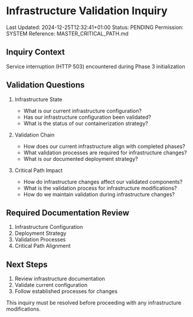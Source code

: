 # Infrastructure Validation Inquiry
Last Updated: 2024-12-25T12:32:41+01:00
Status: PENDING
Permission: SYSTEM
Reference: MASTER_CRITICAL_PATH.md

## Inquiry Context
Service interruption (HTTP 503) encountered during Phase 3 initialization

## Validation Questions
1. Infrastructure State
   - What is our current infrastructure configuration?
   - Has our infrastructure configuration been validated?
   - What is the status of our containerization strategy?

2. Validation Chain
   - How does our current infrastructure align with completed phases?
   - What validation processes are required for infrastructure changes?
   - What is our documented deployment strategy?

3. Critical Path Impact
   - How do infrastructure changes affect our validated components?
   - What is the validation process for infrastructure modifications?
   - How do we maintain validation during infrastructure changes?

## Required Documentation Review
1. Infrastructure Configuration
2. Deployment Strategy
3. Validation Processes
4. Critical Path Alignment

## Next Steps
1. Review infrastructure documentation
2. Validate current configuration
3. Follow established processes for changes

This inquiry must be resolved before proceeding with any infrastructure modifications.
